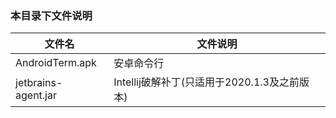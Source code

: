 ### 本目录下文件说明
|文件名|文件说明|
|----|----|
|AndroidTerm.apk|安卓命令行|
|jetbrains-agent.jar|Intellij破解补丁(只适用于2020.1.3及之前版本)|
  
